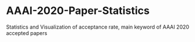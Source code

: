 # AAAI-2020-Paper-Statistics
Statistics and Visualization of acceptance rate, main keyword of AAAI 2020 accepted papers
